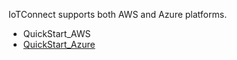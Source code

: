 IoTConnect supports both AWS and Azure platforms.
* QuickStart_AWS
* [QuickStart_Azure](https://github.com/avnet-iotconnect/iotc-modustoolbox-xensiv-example/blob/main/QUICKSTART_AZURE.md)
